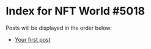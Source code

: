 # Index for NFT World #5018
Posts will be displayed in the order below:

- [Your first post](./001-first.md)

